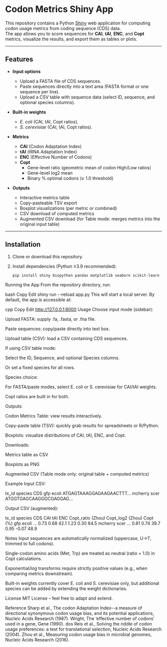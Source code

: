 # Codon Metrics Shiny App

This repository contains a Python [Shiny](https://shiny.posit.co/py/) web application for computing codon usage metrics from coding sequence (CDS) data.  
The app allows you to score sequences for **CAI**, **tAI**, **ENC**, and **Copt** metrics, visualize the results, and export them as tables or plots.

---

## Features

- **Input options**
  - Upload a FASTA file of CDS sequences.
  - Paste sequences directly into a text area (FASTA format or one sequence per line).
  - Upload a CSV table with sequence data (select ID, sequence, and optional species columns).

- **Built-in weights**
  - *E. coli* (CAI, tAI, Copt ratios).
  - *S. cerevisiae* (CAI, tAI, Copt ratios).

- **Metrics**
  - **CAI** (Codon Adaptation Index)
  - **tAI** (tRNA Adaptation Index)
  - **ENC** (Effective Number of Codons)
  - **Copt**
    - Gene-level ratio (geometric mean of codon High/Low ratios)
    - Gene-level log2 mean
    - Binary % optimal codons (≥ 1.0 threshold)

- **Outputs**
  - Interactive metrics table
  - Copy-pasteable TSV export
  - Boxplot visualizations (per metric or combined)
  - CSV download of computed metrics
  - Augmented CSV download (for Table mode: merges metrics into the original input table)

---

## Installation

1. Clone or download this repository.
2. Install dependencies (Python ≥3.9 recommended):

   ```bash
   pip install shiny biopython pandas matplotlib seaborn scikit-learn
Running the App
From the repository directory, run:

bash
Copy
Edit
shiny run --reload app.py
This will start a local server. By default, the app is accessible at:

cpp
Copy
Edit
http://127.0.0.1:8000
Usage
Choose input mode (sidebar):

Upload FASTA: supply .fa, .fasta, or .fna file.

Paste sequences: copy/paste directly into text box.

Upload table (CSV): load a CSV containing CDS sequences.

If using CSV table mode:

Select the ID, Sequence, and optional Species columns.

Or set a fixed species for all rows.

Species choice:

For FASTA/paste modes, select E. coli or S. cerevisiae for CAI/tAI weights.

Copt ratios are built in for both.

Outputs:

Codon Metrics Table: view results interactively.

Copy-paste table (TSV): quickly grab results for spreadsheets or R/Python.

Boxplots: visualize distributions of CAI, tAI, ENC, and Copt.

Downloads:

Metrics table as CSV

Boxplots as PNG

Augmented CSV (Table mode only: original table + computed metrics)

Example
Input CSV:

tx_id	species	CDS
gfp	ecoli	ATGAGTAAAGGAGAAGAACTTT…
mcherry	scer	ATGGTGAGCAAGGGCGAGGAG…

Output CSV (augmented):

tx_id	species	CDS	CAI	tAI	ENC	Copt_ratio (Zhou)	Copt_log2 (Zhou)	Copt (%)
gfp	ecoli	…	0.73	0.68	42.1	1.23	0.30	64.5
mcherry	scer	…	0.81	0.74	39.7	0.95	-0.07	48.9

Notes
Input sequences are automatically normalized (uppercase, U→T, trimmed to full codons).

Single-codon amino acids (Met, Trp) are treated as neutral (ratio = 1.0) in Copt calculations.

Exponential/log transforms require strictly positive values (e.g., when comparing metrics downstream).

Built-in weights currently cover E. coli and S. cerevisiae only, but additional species can be added by extending the weight dictionaries.

License
MIT License – feel free to adapt and extend.

Reference
Sharp et al., The codon Adaptation Index--a measure of directional synonymous codon usage bias, and its potential applications, Nucleic Acids Research (1987).
Wright, The ‘effective number of codons’ used in a gene, Gene (1990).
dos Reis et al., Solving the riddle of codon usage preferences: a test for translational selection, Nucleic Acids Research (2004).
Zhou et al., Measuring codon usage bias in microbial genomes, Nucleic Acids Research (2016).
